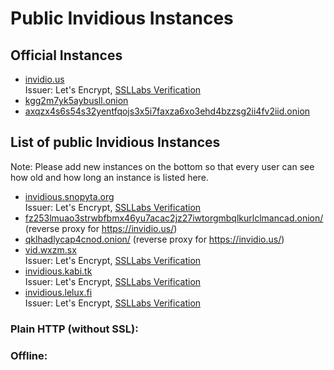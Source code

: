 # Public Invidious Instances

## Official Instances

* [invidio.us](https://invidio.us)  
  Issuer: Let's Encrypt, [SSLLabs Verification](https://www.ssllabs.com/ssltest/analyze.html?d=invidio.us)
* [kgg2m7yk5aybusll.onion](http://kgg2m7yk5aybusll.onion)
* [axqzx4s6s54s32yentfqojs3x5i7faxza6xo3ehd4bzzsg2ii4fv2iid.onion](http://axqzx4s6s54s32yentfqojs3x5i7faxza6xo3ehd4bzzsg2ii4fv2iid.onion)

## List of public Invidious Instances
Note: Please add new instances on the bottom so that every user can see how old and how long an instance is listed here.

* [invidious.snopyta.org](https://invidious.snopyta.org/)  
  Issuer: Let's Encrypt, [SSLLabs Verification](https://www.ssllabs.com/ssltest/analyze.html?d=invidious.snopyta.org)
* [fz253lmuao3strwbfbmx46yu7acac2jz27iwtorgmbqlkurlclmancad.onion/](http://fz253lmuao3strwbfbmx46yu7acac2jz27iwtorgmbqlkurlclmancad.onion/) (reverse proxy for https://invidio.us/)
* [qklhadlycap4cnod.onion/](http://qklhadlycap4cnod.onion/) (reverse proxy for https://invidio.us/)
* [vid.wxzm.sx](https://vid.wxzm.sx/)  
  Issuer: Let's Encrypt, [SSLLabs Verification](https://www.ssllabs.com/ssltest/analyze.html?d=vid.wxzm.sx)
* [invidious.kabi.tk](https://invidious.kabi.tk)  
  Issuer: Let's Encrypt, [SSLLabs Verification](https://www.ssllabs.com/ssltest/analyze.html?d=invidious.kabi.tk)
* [invidious.lelux.fi](https://invidious.lelux.fi/)  
  Issuer: Let's Encrypt, [SSLLabs Verification](https://www.ssllabs.com/ssltest/analyze.html?d=invidious.lelux.fi)

### Plain HTTP (without SSL):

### Offline:
